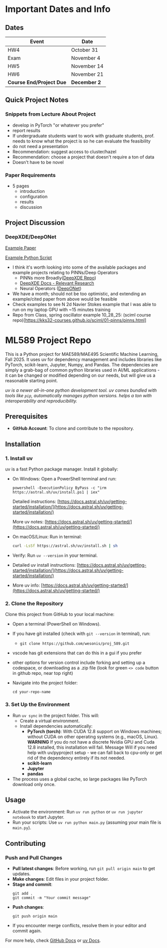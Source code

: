# Important Dates and Info
## Dates
| Event                      | Date           |
| -------------------------- | -------------- |
| HW4                        | October 31     |
| Exam                       | November 4     |
| HW5                        | November 14    |
| HW6                        | November 21    |
| **Course End/Project Due** | **December 2** |

## Quick Project Notes

### Snippets from Lecture About Project
- develop in PyTorch "or whatever you prefer"
- report results
- If undergraduate students want to work with graduate students, prof. needs to know what the project is so he can evaluate the feasibility
- do not need a presentation
- Recommendation: suggest access to cluster/hazel
- Recommendation: choose a project that doesn't require a ton of data
- Doesn't have to be novel

### Paper Requirements
- 5 pages
  - introduction
  - configuration
  - results
  - discussion

## Project Discussion

### DeepXDE/DeepONet

[Example Paper](<examples/Raissi et al. - 2019 - Physics-informed neural networks A deep learning framework for solving forward and inverse problems.pdf>)

[Example Python Script](examples/Navier_Stokes_inverse.py)

- I think it's worth looking into some of the available packages and example projects relating to PINNs/Deep Operators
  - PINNs more Broadly([DeepXDE Repo](https://github.com/lululxvi/deepxde))
  - [DeepXDE Docs - Relevant Research](https://deepxde.readthedocs.io/en/latest/user/research.html)
  - Neural Operators ([DeepONet](https://github.com/lululxvi/deeponet))
- We have a month; should not be too optimistic, and extending an example/cited paper from above would be feasible
- Check examples to see N 2d Navier Stokes example that I was able to run on my laptop GPU with ~15 minutes training
- Repo from Class, spring oscillator example 10_28_25: (sciml course repo)[https://kks32-courses.github.io/sciml/01-pinns/pinns.html]




# ML589 Project Repo

This is a Python project for MAE589/MAE495 Scientific Machine Learning, Fall 2025. It uses uv for dependency management and includes libraries like PyTorch, scikit-learn, Jupyter, Numpy, and Pandas. The dependencies are simply a grab-bag of common python libraries used in AI/ML applications - it can be changed or modified depending on our needs, but will give us a reasonable starting point.

*uv is a newer all-in-one python development tool. uv comes bundled with tools like `pip`, automatically manages python versions. helps a ton with interoperability and reproducibility.*

## Prerequisites

- **GitHub Account**: To clone and contribute to the repository.

## Installation

### 1. Install uv
uv is a fast Python package manager. Install it globally:
- On Windows: Open a PowerShell terminal and run:
  ```PS
  powershell -ExecutionPolicy ByPass -c "irm https://astral.sh/uv/install.ps1 | iex"
  ```
  Detailed instructions: [https://docs.astral.sh/uv/getting-started/installation/](https://docs.astral.sh/uv/getting-started/installation/)

  More uv notes: [https://docs.astral.sh/uv/getting-started/](https://docs.astral.sh/uv/getting-started/)

- On macOS/Linux: Run in terminal:
  ```zsh
  curl -LsSf https://astral.sh/uv/install.sh | sh
  ```

- Verify: Run `uv --version` in your terminal.

- Detailed uv install instructions: [https://docs.astral.sh/uv/getting-started/installation/](https://docs.astral.sh/uv/getting-started/installation/)

- More uv info: [https://docs.astral.sh/uv/getting-started/](https://docs.astral.sh/uv/getting-started/)

### 2. Clone the Repository
Clone this project from GitHub to your local machine:
- Open a terminal (PowerShell on Windows).

- If you have git installed (check with `git --version` in terminal), run:

    - ```git clone https://github.com/wesonis/proj_589.git ```

- vscode has git extensions that can do this in a gui if you prefer

- other options for version control include forking and setting up a codespace, or downloading as a .zip file (look for green `<> code` button in github repo, near top right)

- Navigate into the project folder:
  ```
  cd your-repo-name
  ```

### 3. Set Up the Environment
- Run `uv sync` in the project folder. This will:
  - Create a virtual environment.
  - Install dependencies automatically:
    - **PyTorch (torch)**: With CUDA 12.8 support on Windows machines; without CUDA on other operating systems (e.g., macOS, Linux).
    **WARNING** If you do not have a discrete Nvidia GPU and Cuda 12.8 installed, this installation will fail. Message Will if you need help with uv/pyproject setup - we can fall back to cpu-only or get rid of the dependency entirely if its not needed. 
    - **scikit-learn**
    - **Jupyter**
    - **pandas**
- The process uses a global cache, so large packages like PyTorch download only once.

## Usage

- Activate the environment: Run `uv run python` or `uv run jupyter notebook` to start Jupyter.
- Run your scripts: Use `uv run python main.py` (assuming your main file is `main.py`).

## Contributing

### Push and Pull Changes
- **Pull latest changes**: Before working, run `git pull origin main` to get updates.
- **Make changes**: Edit files in your project folder.
- **Stage and commit**: 
  ```
  git add .
  git commit -m "Your commit message"
  ```
- **Push changes**: 
  ```
  git push origin main
  ```
- If you encounter merge conflicts, resolve them in your editor and commit again.

For more help, check [GitHub Docs](https://docs.github.com/en/get-started) or [uv Docs](https://docs.astral.sh/uv/).

